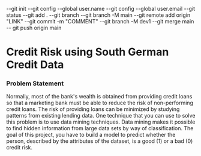 --git init
--git config --global user.name
--git config --global user.email
--git status
--git add .
--git branch
--git branch -M main
--git remote add origin "LINK"
--git commit -m "COMMENT"
--git branch -M dev1
--git merge main
-- git push origin main

# Credit Risk using South German Credit Data

### Problem Statement

Normally, most of the bank's wealth is obtained from providing credit loans so that a marketing bank must be able to reduce the risk of non-performing credit loans. The risk of providing loans can be minimized by studying patterns from existing lending data.
One technique that you can use to solve this problem is to use data mining techniques. Data mining makes it possible to find hidden information from large data sets by way of classification.
The goal of this project, you have to build a model to predict whether the person, described by the attributes of the dataset, is a good (1) or a bad (0) credit risk.

